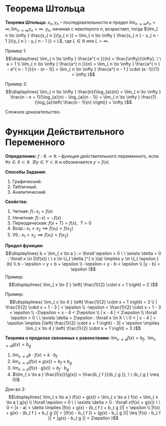 # Теорема Штольца
**Теорема Штольца:** $x_{ n }, y_{ n }$ – последовательности и предел $\lim_{ n \to \infty }x_{ n } = \infty, \lim_{ n \to \infty }y_{ n } = \infty$. $y_{ n }$, начиная с некоторого $n$, возрастает, тогда $\lim_{ n \to \infty } \frac{x_{ n }}{y_{ n }} = \lim_{ n \to \infty } \frac{x_{ n } - x_{ n - 1 }}{y_{ n } - y_{ n - 1 }} = L$, где $L \in \mathbb{R} \text{ или } L = \infty$.  

Пример 1: 
$$\displaylines{
\lim_{ n \to \infty } \frac{a^{ n }}{n} = \frac{\infty}{\infty}, \ \ a > 1 \\ 
\lim_{ n \to \infty } \frac{a^{ n }}{n} = \lim_{ n \to \infty }  \frac{a^{ n } - a^{ n - 1 }}{n - (n - 1)} = \lim_{ n \to \infty } \frac{a^{ n - 1 } \cdot (a -1)}{1} = \infty
}$$

Пример 2: 
$$\displaylines{
\lim_{ n \to \infty } \frac{n}{\log_{a}(n)} = \lim_{ n \to \infty } \frac{n - n + 1}{\log_{a}(n) - \log_{a}(n - 1)} = \lim_{ n \to \infty } \frac{1}{\log_{a}\left( \frac{n - 1}{n} \right)} = \infty
}$$

Сложное доказательство.

# Функции Действительного Переменного
**Определение:** $f : \mathbb{R} \to \mathbb{R}$ – функция действительного переменного, если $\forall x \in X \subset \mathbb{R} \ \ \exists! y \in Y \subset \mathbb{R}$ и обозначается $y = f(x)$. 

**Способы Задания:** 
1. Графический. 
2. Табличный. 
3. Аналитический.   

**Свойства:**
1. Четная: $f(-x_) = f(x)$
2. Нечетная: $f(-x) = -f(x)$
3. Переодическая: $f(x + T) = f(x), \ \ T > 0$
4. Возр.: $x_{ 1 } > x_{ 2 } \implies f(x_{ 1 }) > f(x_{ 2 })$
5. Уб.: $x_{ 1 } > x_{ 2 } \implies f(x_{ 1 }) < f(x_{ 2 })$ 

**Предел функции:**
$$\displaylines{
b = \lim_{ x \to a } := \forall \epsilon > 0 \ \ \exists \delta > 0 : \forall x \in D(f(x)) \ \ x \in U_{ \delta }^{ o }(a) \implies y \in U_{ \epsilon }(b)  \\
b - \epsilon < y < b + \epsilon \\ 
-\epsilon < y - b < \epsilon \\ 
|y - b| < \epsilon
}$$
Пример: 
$$\displaylines{
\lim_{ x \to 2 } \left( \frac{1}{2} \cdot x + 1 \right) = 2
}$$

Пример: 
$$\displaylines{
\lim_{ x \to 4 } \left( \frac{1}{2} \cdot x + 1 \right) = 3 \\ 
| \frac{1}{2} \cdot x + 1 - 3 | < \epsilon \\ 
-\epsilon < \frac{1}{2} \cdot x + 1 - 3 < \epsilon \\ 
-2\epsilon < x - 4 < 2\epsilon \\ 
| x - 4 | < 2\epsilon \\ 
\forall \epsilon > 0 \ \ \exists \delta = 2\epsilon : \forall x \in X \ \ 0 < | x - 4 | < \epsilon \implies |\left( \frac{1}{2} \cdot x + 1 \right) - 3| < \epsilon \implies \lim_{ x \to 4 } \left( \frac{1}{2} \cdot x + 1 \right) = 3 
}$$

**Теорема о пределах связанных с равенствами:** $\lim_{ x \to a } f(x) = b_{ f }, \ \ \lim_{ x \to a } g(x) = b_{ g }$ 
1. $\lim_{ x \to a } k \cdot f(x) = k \cdot b_{ f }$
2. $\lim_{ x \to a } (f(x) \pm g(x)) = b_{ f } \pm b_{ g }$
3. $\lim_{ x \to a }(f(x) \cdot g(x)) = b_{ f } \cdot b_{ g }$
4. $\lim_{ x \to a } \frac{f(x)}{g(x)} = \frac{b_{ f }}{b_{ g }}, \ \ (b_{ g } \neq 0)$

Док-во 2: 
$$\displaylines{
\lim_{ x \to a } (f(x) + g(x)) = \lim_{ x \to a } f(x) + \lim_{ x \to a } g(x) \\ 
\forall \epsilon > 0 \ \ \exists \delta > 0 : \forall x(f(x) + g(x)) \ \ 0 < |x - a| < \delta \implies |f(x) + g(x) - (b_{ f } + b_{ g })| < \epsilon \\ 
|f(x) + g(x) - (b_{ f } + b_{ g })| = |(f(x) - b_{ f }) + (g(x) - b_{ g })| \leq |f(x) - b_{ f }| + |g(x) - b_{ g }| < 2\epsilon
}$$


